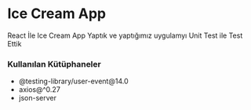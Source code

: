 <h1>Ice Cream App </h1>

<p>React İle Ice Cream App Yaptık ve yaptığımız uygulamyı Unit Test ile Test Ettik</p>

<h3>Kullanılan Kütüphaneler</h3 >

<ul>
<li>@testing-library/user-event@14.0</li>
<li>axios@^0.27</li>
<li>json-server</li>
</ul>
